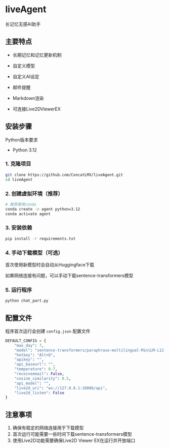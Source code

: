 # liveAgent

长记忆无感AI助手

## 主要特点

- 长期记忆和记忆更新机制

- 自定义模型

- 自定义AI设定

- 邮件提醒

- Markdown渲染

- 可连接Live2DViewerEX

## 安装步骤

Python版本要求

- Python 3.12

### 1. 克隆项目

```bash
git clone https://github.com/ConcatLMX/liveAgent.git
cd liveAgent
```

### 2. 创建虚拟环境（推荐）

```bash
# 推荐使用conda
conda create -n agent python=3.12
conda activate agent
```

### 3. 安装依赖

```bash
pip install -r requirements.txt
```

### 4. 手动下载模型（可选）

首次使用新模型时会自动从Huggingface下载

如果网络连接有问题，可以手动下载sentence-transformers模型

### 5. 运行程序

```bash
python chat_part.py
```

## 配置文件

程序首次运行会创建 `config.json` 配置文件

```python
DEFAULT_CONFIG = {
    "max_day": 7,
    "model": "sentence-transformers/paraphrase-multilingual-MiniLM-L12-v2",
    "hotkey": "Alt+Q",
    "apikey": "",
    "api_baseurl": "",
    "temperature": 0.7,
    "receiveemail": False,
    "cosine_similarity": 0.5,
    "api_model": "",
    "live2d_uri": "ws://127.0.0.1:10086/api",
    "live2d_listen": False
}
```

## 注意事项

1. 确保有稳定的网络连接用于下载模型
2. 首次运行可能需要一些时间下载sentence-transformers模型                                             
3. 使用Live2D功能需要确保Live2D Viewer EX在运行并开放端口                                                                        
